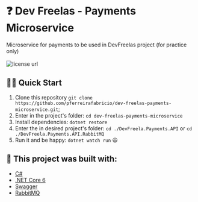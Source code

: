 # ❓ Dev Freelas - Payments Microservice

<p align="left">
  Microservice for payments to be used in DevFreelas project (for practice only)
  <br><br>
  <!-- License -->
  <a>
    <img alt="license url" src="https://img.shields.io/badge/license%20-MIT-1C1E26?style=for-the-badge&labelColor=1C1E26&color=61ffca">
  </a>
</p>

## 🏄‍♂️ Quick Start
 1. Clone this repository `git clone https://github.com/pferreirafabricio/dev-freelas-payments-microservice.git`;
 2. Enter in the project's folder: `cd dev-freelas-payments-microservice`
 3. Install dependencies: `dotnet restore`
 4. Enter the in desired project's folder: `cd ./DevFreela.Payments.API` or `cd ./DevFreela.Payments.API.RabbitMQ`
 5. Run it and be happy: `dotnet watch run` 😃

## :bricks: This project was built with: 
- [C#](https://docs.microsoft.com/en-us/dotnet/csharp/)
- [.NET Core 6](https://dotnet.microsoft.com/en-us/download/dotnet/5.0)
- [Swagger](https://swagger.io/)
- [RabbitMQ](https://www.rabbitmq.com/)
